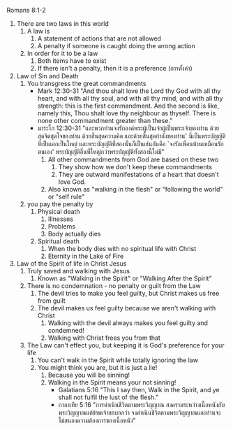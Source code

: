 Romans 8:1-2

1.  There are two laws in this world
    1. A law is
        1. A statement of actions that are not allowed
        2. A penalty if someone is caught doing the wrong action
    2. In order for it to be a law
        1. Both items have to exist
        2. If there isn't a penalty, then it is a preference (การตั้งค่า)
2.  Law of Sin and Death
    1. You transgress the great commandments
        - Mark 12:30-31 "And thou shalt love the Lord thy God with all thy heart, and with all thy soul, and with all thy mind, and with all thy strength: this is the first commandment. And the second is like, namely this, Thou shalt love thy neighbour as thyself. There is none other commandment greater than these."
        - มาระโก 12:30-31 "และพวกท่านจงรักองค์พระผู้เป็นเจ้าผู้เป็นพระเจ้าของท่าน ด้วยสุดจิตสุดใจของท่าน ด้วยสิ้นสุดความคิด และด้วยสิ้นสุดกำลังของท่าน' นี่เป็นพระบัญญัติที่เป็นเอกเป็นใหญ่ และพระบัญญัติที่สองนั้นก็เป็นเช่นกันคือ `จงรักเพื่อนบ้านเหมือนรักตนเอง' พระบัญญัติอื่นที่ใหญ่กว่าพระบัญญัติทั้งสองนี้ไม่มี"
            1. All other commandments from God are based on these two
                1. They show how we don't keep these commandments
                2. They are outward manifestations of a heart that doesn't love God.
            2. Also known as "walking in the flesh" or "following the world" or "self rule"
    2. you pay the penalty by
        1. Physical death
            1. Illnesses
            2. Problems
            3. Body actually dies
        2. Spiritual death
            1. When the body dies with no spiritual life with Christ
            2. Eternity in the Lake of Fire
3.  Law of the Spirit of life in Christ Jesus
    1. Truly saved and walking with Jesus
        1. Known as "Walking in the Spirit" or "Walking After the Spirit"
    2. There is no condemnation - no penalty or guilt from the Law
        1. The devil tries to make you feel guilty, but Christ makes us free from guilt
        2. The devil makes us feel guilty because we aren't walking with Christ
            1. Walking with the devil always makes you feel guilty and condemned!
            2. Walking with Christ frees you from that
    3. The Law can't effect you, but keeping it is God's preference for your life
        1. You can't walk in the Spirit while totally ignoring the law
        2. You might think you are, but it is just a lie!
            1. Because you will be sinning!
            2. Walking in the Spirit means your not sinning!
                - Galatians 5:16 "This I say then, Walk in the Spirit, and ye shall not fulfil the lust of the flesh."
                - กาลาเทีย 5:16 "การดำเนินชีวิตตามพระวิญญาณ สงครามระหว่างเนื้อหนังกับพระวิญญาณแต่ข้าพเจ้าขอบอกว่า จงดำเนินชีวิตตามพระวิญญาณและท่านจะไม่สนองความต้องการของเนื้อหนัง"
